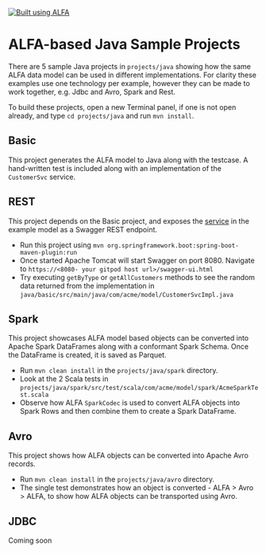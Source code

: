 <!-- 
    If viewing raw file in GitPod, for easier reading, right-click on the file on Explorer, and select 'Open Preview' 
/-->

[![Built using ALFA](https://alfa-lang.io/_images/built-using-ALFA.png)](https://alfa-lang.io)

# ALFA-based Java Sample Projects

There are 5 sample Java projects in `projects/java` showing how the same ALFA data model can be used in different implementations.
For clarity these examples use one technology per example, however they can be made to work together, e.g. Jdbc and Avro, Spark and Rest.

To build these projects, open a new Terminal panel, if one is not open already, and type `cd projects/java` and run `mvn install`.

## Basic
This project generates the ALFA model to Java along with the testcase. A hand-written test is included along with an implementation of the `CustomerSvc` service.

## REST
This project depends on the Basic project, and exposes the [service](https://alfa-lang.io/lang/constructs/service.html) in the example model as a Swagger REST endpoint. 
  - Run this project using `mvn org.springframework.boot:spring-boot-maven-plugin:run`
  - Once started Apache Tomcat will start Swagger on port 8080. Navigate to `https://<8080- your gitpod host url>/swagger-ui.html`
  - Try executing `getByType` or `getAllCustomers` methods to see the random data returned from the implementation in `java/basic/src/main/java/com/acme/model/CustomerSvcImpl.java`

## Spark
This project showcases ALFA model based objects can be converted into Apache Spark DataFrames along with a conformant Spark Schema. Once the DataFrame is created,
it is saved as Parquet.
  - Run `mvn clean install` in the `projects/java/spark` directory.
  - Look at the 2 Scala tests in `projects/java/spark/src/test/scala/com/acme/model/spark/AcmeSparkTest.scala`
  - Observe how ALFA `SparkCodec` is used to convert ALFA objects into Spark Rows and then combine them to create a Spark DataFrame.

## Avro
This project shows how ALFA objects can be converted into Apache Avro records. 
  - Run `mvn clean install` in the `projects/java/avro` directory.
  - The single test demonstrates how an object is converted - ALFA > Avro > ALFA, to show how ALFA objects can be transported using Avro. 

## JDBC
Coming soon
